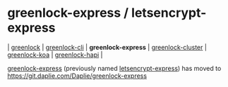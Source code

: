 greenlock-express / letsencrypt-express
=====

| [greenlock](https://git.daplie.com/Daplie/node-greenlock)
| [greenlock-cli](https://git.daplie.com/Daplie/greenlock-cli)
| **greenlock-express**
| [greenlock-cluster](https://git.daplie.com/Daplie/greenlock-cluster)
| [greenlock-koa](https://git.daplie.com/Daplie/greenlock-koa)
| [greenlock-hapi](https://git.daplie.com/Daplie/greenlock-hapi)
|

[greenlock-express](https://git.daplie.com/Daplie/greenlock-express) (previously named [letsencrypt-express](htttps://git.daplie.com/Daplie/greenlock-express))
has moved to https://git.daplie.com/Daplie/greenlock-express
